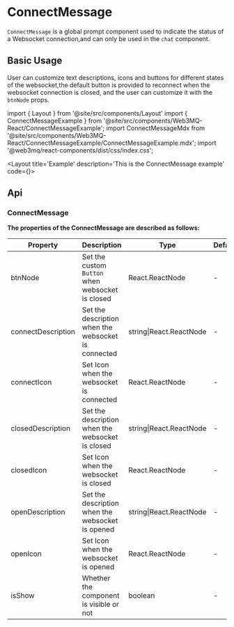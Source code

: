 # ConnectMessage
`ConnectMessage` is a global prompt component used to indicate the status of a Websocket connection,and can only be used in the `chat` component.

## Basic Usage
User can customize text descriptions, icons and buttons for different states of the websocket,the default button is provided to reconnect when the websocket connection is closed, and the user can customize it with the `btnNode` props.

import { Layout } from '@site/src/components/Layout'
import { ConnectMessageExample } from '@site/src/components/Web3MQ-React/ConnectMessageExample';
import ConnectMessageMdx from '@site/src/components/Web3MQ-React/ConnectMessageExample/ConnectMessageExample.mdx';
import '@web3mq/react-components/dist/css/index.css';

<Layout
title='Example'
description='This is the ConnectMessage example'
code={<ConnectMessageMdx />}>
<ConnectMessageExample />
</Layout>

## Api
### ConnectMessage
**The properties of the ConnectMessage are described as follows:**

| Property    | Description                            | Type                                      | Default | required |
| ----------- | -------------------------------------- | ----------------------------------------- | ------- | -------- |
| btnNode     | Set the custom `Button` when websocket is closed | React.ReactNode                 |    -    |   false  |
| connectDescription | Set the description when the websocket is connected | string\|React.ReactNode |   -     |   false  |
| connectIcon      | Set Icon when the websocket is connected  | React.ReactNode                   |   -     |   false  |
| closedDescription | Set the description when the websocket is closed | string\|React.ReactNode   |   -     |   false  |
| closedIcon       | Set Icon when the websocket is closed | React.ReactNode                       |   -     |   false  |
| openDescription  | Set the description when the websocket is opened  | string\|React.ReactNode   |   -     |   false  |
| openIcon         | Set Icon when the websocket is opened  | React.ReactNode                      |   -     |   false  |
| isShow           | Whether the component is visible or not | boolean                             |   -     |   false  |
